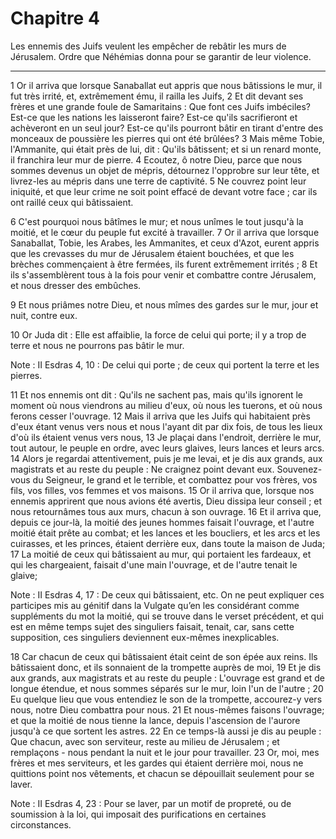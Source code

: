 # Chapitre 4

Les ennemis des Juifs veulent les empêcher de rebâtir les murs de Jérusalem.
Ordre que Néhémias donna pour se garantir de leur violence.

***

1 Or il arriva que lorsque Sanaballat eut appris que nous bâtissions le mur, il fut très irrité, et, extrêmement ému, il railla les Juifs, 2 Et dit devant ses frères et une grande foule de Samaritains : Que font ces Juifs imbéciles? Est-ce que les nations les laisseront faire? Est-ce qu'ils sacrifieront et achèveront en un seul jour? Est-ce qu'ils pourront bâtir en tirant d'entre des monceaux de poussière les pierres qui ont été brûlées? 3 Mais même Tobie, l'Ammanite, qui était près de lui, dit : Qu'ils bâtissent; et si un renard monte, il franchira leur mur de pierre. 4 Ecoutez, ô notre Dieu, parce que nous sommes devenus un objet de mépris, détournez l'opprobre sur leur tête, et livrez-les au mépris dans une terre de captivité. 5 Ne couvrez point leur iniquité, et que leur crime ne soit point effacé de devant votre face ; car ils ont raillé ceux qui bâtissaient.


6 C'est pourquoi nous bâtîmes le mur; et nous unîmes le tout jusqu'à la moitié, et le cœur du peuple fut excité à travailler. 7 Or il arriva que lorsque Sanaballat, Tobie, les Arabes, les Ammanites, et ceux d'Azot, eurent appris que les crevasses du mur de Jérusalem étaient bouchées, et que les brèches commençaient à être fermées, ils furent extrêmement irrités ; 8 Et ils s'assemblèrent tous à la fois pour venir et combattre contre Jérusalem, et nous dresser des embûches.


9 Et nous priâmes notre Dieu, et nous mîmes des gardes sur le mur, jour et nuit, contre eux.


10 Or Juda dit : Elle est affaiblie, la force de celui qui porte; il y a trop de terre et nous ne pourrons pas bâtir le mur.

<span class="bible-note">Note : </span> II Esdras 4, 10 : De celui qui porte ; de ceux qui portent la terre et les pierres.

11 Et nos ennemis ont dit : Qu'ils ne sachent pas, mais qu'ils ignorent le moment où nous viendrons au milieu d'eux, où nous les tuerons, et où nous ferons cesser l'ouvrage. 12 Mais il arriva que les Juifs qui habitaient près d'eux étant venus vers nous et nous l'ayant dit par dix fois, de tous les lieux d'où ils étaient venus vers nous, 13 Je plaçai dans l'endroit, derrière le mur, tout autour, le peuple en ordre, avec leurs glaives, leurs lances et leurs arcs. 14 Alors je regardai attentivement, puis je me levai, et je dis aux grands, aux magistrats et au reste du peuple : Ne craignez point devant eux. Souvenez-vous du Seigneur, le grand et le terrible, et combattez pour vos frères, vos fils, vos filles, vos femmes et vos maisons. 15 Or il arriva que, lorsque nos ennemis apprirent que nous avions été avertis, Dieu dissipa leur conseil ; et nous retournâmes tous aux murs, chacun à son ouvrage. 16 Et il arriva que, depuis ce jour-là, la moitié des jeunes hommes faisait l'ouvrage, et l'autre moitié était prête au
combat; et les lances et les boucliers, et les arcs et les cuirasses, et les princes, étaient derrière eux, dans toute la maison de Juda; 17 La moitié de ceux qui bâtissaient au mur, qui portaient les fardeaux, et qui les chargeaient, faisait d'une main l'ouvrage, et de l'autre tenait le glaive;

<span class="bible-note">Note : </span> II Esdras 4, 17 : De ceux qui bâtissaient, etc. On ne peut expliquer ces participes mis au génitif dans la Vulgate qu’en les considérant comme suppléments du mot la moitié, qui se trouve dans le verset précédent, et qui est en même temps sujet des singuliers faisait, tenait, car, sans cette supposition, ces singuliers deviennent eux-mêmes inexplicables.

18 Car chacun de ceux qui bâtissaient était ceint de son épée aux reins. Ils bâtissaient donc, et ils sonnaient de la trompette auprès de moi, 19 Et je dis aux grands, aux magistrats et au reste du peuple : L'ouvrage est grand et de longue étendue, et nous sommes séparés sur le mur, loin l'un de l'autre ; 20 Eu quelque lieu que vous entendiez le son de la trompette, accourez-y vers nous, notre Dieu combattra pour nous. 21 Et nous-mêmes faisons l'ouvrage; et que la moitié de nous tienne la lance, depuis l'ascension de l'aurore jusqu'à ce que sortent les astres. 22 En ce temps-là aussi je dis au peuple : Que chacun, avec son serviteur, reste au milieu de Jérusalem ; et remplaçons - nous pendant la nuit et le jour pour travailler. 23 Or, moi, mes frères et mes serviteurs, et les gardes qui étaient derrière moi, nous ne quittions point nos vêtements, et chacun se dépouillait seulement pour se laver.

<span class="bible-note">Note : </span> II Esdras 4, 23 : Pour se laver, par un motif de propreté, ou de soumission à la loi, qui imposait des purifications en certaines circonstances.

